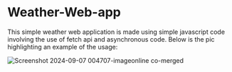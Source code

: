 # Weather-Web-app

This simple weather web application is made using simple javascript code involving the use of fetch api and asynchronous code. Below is the pic highlighting an example of the usage:


![Screenshot 2024-09-07 004707-imageonline co-merged](https://github.com/user-attachments/assets/e8d980df-f4a0-4096-91c4-82f76daed001)





